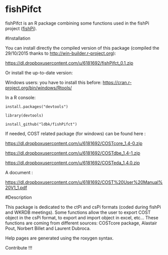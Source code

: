 fishPifct
=====

fishPifct is an R package combining some functions used in the fishPi project
([fishPi](<http://fishPi/link/>)).

#Installation

You can install directly the compiled version of this package (compiled the
29/10/2015 thanks to http://win-builder.r-project.org):

https://dl.dropboxusercontent.com/u/6181692/fishPifct_0.1.zip

Or install the up-to-date version:

Windows users: you have to install this before: https://cran.r-project.org/bin/windows/Rtools/

In a R console:

`install.packages("devtools")`

`library(devtools)`

`install_github("ldbk/fishPifct")`

If needed, COST related package (for windows) can be found here :

https://dl.dropboxusercontent.com/u/6181692/COSTcore_1.4-0.zip

https://dl.dropboxusercontent.com/u/6181692/COSTdbe_1.4-1.zip

https://dl.dropboxusercontent.com/u/6181692/COSTeda_1.4.0.zip

A document :

https://dl.dropboxusercontent.com/u/6181692/COST%20User%20Manual%20V1_1.pdf


#Description

This package is dedicated to the ctPi and csPi formats 
(coded during fishPi and WKRDB
meetings). 
Some functions allow the user to export COST object in the csPi format,
to export and import object in excel, etc...
These functions are coming from different sources: COSTcore package, 
Alastair Pout, Norbert Billet and Laurent Dubroca.

Help pages are generated using the roxygen syntax.

Contribute !!!



